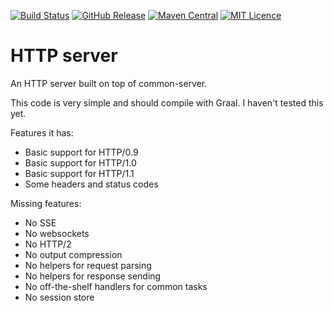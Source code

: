 [![Build Status](https://travis-ci.org/codemonstur/httpserver.svg?branch=master)](https://travis-ci.org/codemonstur/httpserver)
[![GitHub Release](https://img.shields.io/github/release/codemonstur/httpserver.svg)](https://github.com/codemonstur/httpserver/releases)
[![Maven Central](https://maven-badges.herokuapp.com/maven-central/com.github.codemonstur/httpserver/badge.svg)](http://mvnrepository.com/artifact/com.github.codemonstur/http)
[![MIT Licence](https://badges.frapsoft.com/os/mit/mit.svg?v=103)](https://opensource.org/licenses/mit-license.php)

# HTTP server

An HTTP server built on top of common-server.

This code is very simple and should compile with Graal.
I haven't tested this yet.

Features it has:
- Basic support for HTTP/0.9
- Basic support for HTTP/1.0
- Basic support for HTTP/1.1
- Some headers and status codes

Missing features:
- No SSE
- No websockets
- No HTTP/2
- No output compression
- No helpers for request parsing
- No helpers for response sending
- No off-the-shelf handlers for common tasks
- No session store
